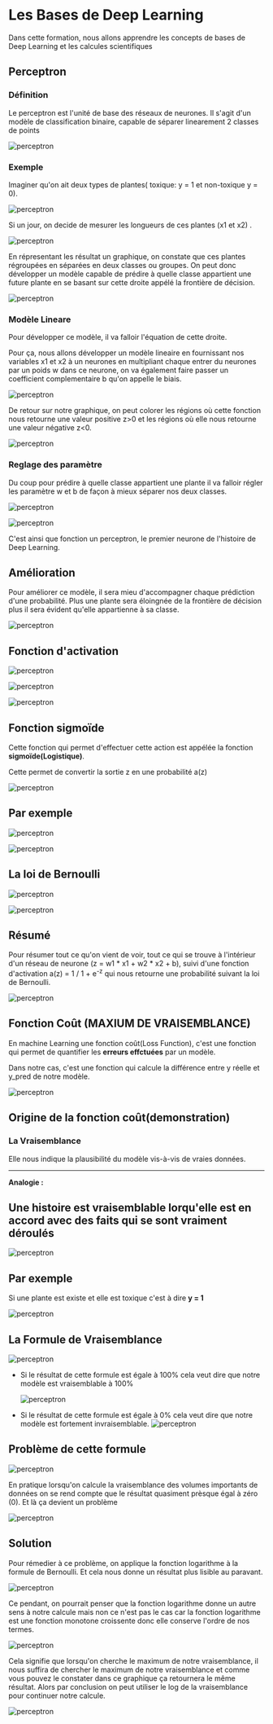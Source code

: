 # Les Bases de Deep Learning 
Dans cette formation, nous allons apprendre les concepts de bases de Deep Learning et les calcules scientifiques

## Perceptron
### Définition

Le perceptron est l'unité de base des réseaux de neurones. Il s'agit d'un modèle de classification binaire, capable de séparer linearement 2 classes de points

![perceptron](images/1.png)

### Exemple

Imaginer qu'on ait deux types de plantes( toxique: y = 1 et non-toxique y = 0).

![perceptron](images/2.png)

Si un jour, on decide de mesurer les longueurs de ces plantes (x1 et x2) .

![perceptron](images/3.png)

En répresentant les résultat un graphique, on constate que ces plantes régroupées en séparées en deux classes ou groupes. 
On peut donc développer un modèle capable de prédire à quelle classe appartient une future plante en se basant sur cette droite appélé la frontière de décision.

![perceptron](images/4.png)

### Modèle Lineare
Pour développer ce modèle, il va falloir l'équation de cette droite.

Pour ça, nous allons développer un modèle lineaire en fournissant nos variables x1 et x2 à un neurones en multipliant chaque entrer du neurones par un poids w dans ce neurone, on va  également faire passer un coefficient complementaire b qu'on appelle le biais.

![perceptron](images/5.png)

De retour sur notre graphique, on peut colorer les régions où cette fonction nous retourne une valeur positive z>0 et les régions où elle nous retourne une valeur négative z<0.

![perceptron](images/6.png)

### Reglage des paramètre
Du coup pour prédire à quelle classe appartient une plante il va falloir  régler les paramètre w et b de façon à mieux séparer nos deux classes.

![perceptron](images/7.png)

![perceptron](images/8.png)

C'est ainsi que fonction un perceptron, le premier neurone de l'histoire de Deep Learning.

## Amélioration
Pour améliorer ce modèle, il sera mieu d'accompagner chaque prédiction d'une probabilité. Plus une plante sera éloingnée de la frontière de décision plus il sera évident qu'elle appartienne à sa classe.

![perceptron](images/9.png)

## Fonction d'activation

![perceptron](images/10.png) 

![perceptron](images/11.png)

![perceptron](images/12.png)

## Fonction sigmoïde

Cette fonction qui permet d'effectuer cette action est appélée la fonction **sigmoïde(Logistique)**.

Cette permet de convertir la sortie z en une probabilité a(z)

![perceptron](images/13.png)

## Par exemple 

![perceptron](images/14.png)

![perceptron](images/15.png)

## La loi de Bernoulli
![perceptron](images/16.png)

![perceptron](images/17.png)

## Résumé

Pour résumer tout ce qu'on vient de voir, tout ce qui se trouve à l'intérieur d'un réseau de neurone (z = w1 * x1 + w2 * x2 + b), suivi d'une fonction d'activation a(z) = 1 / 1 + e<sup>-z</sup> qui nous retourne une probabilité suivant la loi de Bernoulli.

![perceptron](images/18.png)

## Fonction Coût (MAXIUM DE VRAISEMBLANCE)
En machine Learning une fonction coût(Loss Function), c'est une fonction qui permet de quantifier les **erreurs effctuées** par un modèle. 

Dans notre cas, c'est une fonction qui calcule la différence entre y réelle et y_pred de notre modèle.

![perceptron](images/19.png)

## Origine de la fonction coût(demonstration)

### La Vraisemblance

Elle nous indique la plausibilité du modèle vis-à-vis de vraies données.

---
**Analogie :**

Une histoire est vraisemblable lorqu'elle est en accord avec des faits qui se sont vraiment déroulés
---

![perceptron](images/20.png)

## Par exemple
Si une plante est existe et elle est toxique c'est à dire **y = 1**

![perceptron](images/21.png)

## La Formule de Vraisemblance

![perceptron](images/22.png)

* Si le résultat de cette formule est égale à 100% cela veut dire que notre modèle est vraisemblable à 100%
  
    ![perceptron](images/23.png)

* Si le résultat de cette formule est égale à 0% cela veut dire que notre modèle est fortement invraisemblable.
    ![perceptron](images/24.png)

## Problème de cette formule

![perceptron](images/25.png)

En pratique lorsqu'on calcule la vraisemblance des volumes importants de données on se rend compte que le résultat quasiment prèsque égal à zéro (0). Et là ça devient un problème

![perceptron](images/26.png)

## Solution 
Pour rémedier à ce problème, on applique la fonction logarithme à la formule de Bernoulli.
Et cela nous donne un résultat plus lisible au paravant.

![perceptron](images/27.png)

Ce pendant, on pourrait penser que la fonction logarithme donne un autre sens à notre calcule mais non ce n'est pas le cas car la fonction logarithme est une fonction monotone croissente donc elle conserve l'ordre de nos termes.

![perceptron](images/28.png)

Cela signifie que lorsqu'on cherche le maximum de notre vraisemblance, il nous suffira de chercher le maximum de notre vraisemblance et comme vous pouvez le constater dans ce graphique ça retournera le même résultat. Alors par conclusion on peut utiliser le log de la vraisemblance pour continuer notre calcule.

![perceptron](images/29.png)